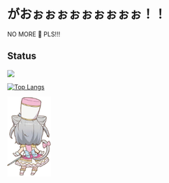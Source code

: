 # がおぉぉぉぉぉぉぉぉぉ！！

NO MORE 🐛 PLS!!!

## Status

<img align="center" src="https://github-readme-stats.vercel.app/api/?username=HanasakiMana&theme=solarized-light" />

[![Top Langs](https://github-readme-stats.vercel.app/api/top-langs/?username=HanasakiMana&layout=compact)](https://github.com/anuraghazra/github-readme-stats)


<img src="https://github.com/HanasakiMana/HanasakiMana/blob/main/IMG_3766.JPG" width="100">
